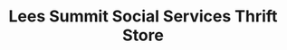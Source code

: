 ---
title: "Lees Summit Social Services Thrift Store"
url: /lees-summit/lees-summit-social-services-thrift-store/
shop: charity
---